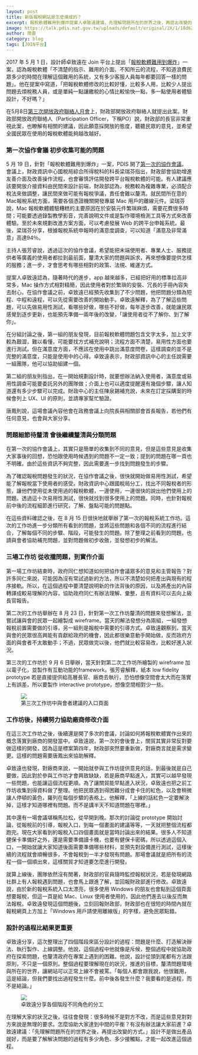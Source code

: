 ```yaml
---
layout: post
title: 新版報稅網站是怎麼煉成的？
excerpt: 報稅軟體難用到爆炸提案人卓致遠建議，先理解問題所在的世界之後，再提出改變的方式。設計不是做出產品就好，而是要了解解決問題的過程有多少角色、多少接觸點，才能一起改進這個過程。
image: https://talk.pdis.nat.gov.tw/uploads/default/original/2X/1/18d62fbe87def3f6a68bbbea5b26f2aa37572015.jpg
author: 雨蒼
category: blog
tags: [JOIN平台]
---
```


2017 年 5 月 1 日，設計師卓致遠在 Join 平台上提出「[報稅軟體難用到爆炸](https://join.gov.tw/idea/detail/750df7c4-550f-47ae-84ee-39eba6dabb23/discuss)」一案，認為報稅軟體「不清楚的指示、難用的介面、不知所云的流程，不知道浪費民眾多少的時間在理解這個難用的系統，又有多少客服人員每年都要回答一樣的問題」。他在提案中寫道，「把報稅軟體修改的比較好懂，比較多人用，比較少人提出問題去煩稅務人員，或是單純一點讓繳稅的心情比較愉快一點，多一點使用者體驗設計，不好嗎？」

在5月8日[第三次開放政府聯絡人月會](https://sayit.pdis.nat.gov.tw/2017-05-08-%E9%96%8B%E6%94%BE%E6%94%BF%E5%BA%9C-po-%E7%AC%AC%E4%B8%89%E6%AC%A1%E6%9C%88%E6%9C%83)上，財政部開放政府聯絡人就提出此案。財政部開放政府聯絡人（Participation Officer，下稱PO）說，財政部的長官非常重視此案，也瞭解有相關的建議，因此願意採開放的態度，聽聽民眾的意見，並希望全國民眾在使用的報稅軟體能夠越改越好。

### 第一次協作會議 初步收集可能的問題

5 月 19 日，針對「報稅軟體難用到爆炸」一案，PDIS 開了[第一次的協作會議](https://sayit.pdis.nat.gov.tw/2017-05-19-%E9%96%8B%E6%94%BE%E6%94%BF%E5%BA%9C%E8%81%AF%E7%B5%A1%E4%BA%BA%E7%AC%AC%E4%B8%83%E6%AC%A1%E5%8D%94%E4%BD%9C%E6%9C%83%E8%AD%B0)。會議上，財政資訊中心國稅局綜合所得稅科的科長梁瑞芬指出，財政部會協助增進友善介面及改善操作流程，也會審慎評估開發跨平台報稅軟體的可能。有人建議應該要開放介接資料由民間來設計前端，財政部認為，稅務較為複雜專業，必須配合稅法來做調整，讓民間來做可能有報稅爭議，責任會難以釐清。就民間所在意的Mac報稅系統方面，需要各個憑證機關開發專屬 Mac 用戶的離線元件。梁瑞芬說，Mac 報稅軟體體驗糟糕的主要原因在於安裝元件繁瑣麻煩，需要花費很多時間；可能要透過錄製教學影音，完善說明文件或是製作環境檢測工具等方式來改善體驗。至於未來規劃改進方案方面，可以考慮發展 Web 的跨平台申報系統。最後，梁瑞芬分享，根據報稅系統申報時的滿意度調查，可以知道「滿意及非常滿意」高達94％。

主持人張芳睿說，透過這次的協作會議，希望能把末端使用者、專業人士、服務提供者等廣義的使用者都拉到最前面，釐清大家的問題與訴求，再來想像要提供怎樣的服務；進一步，才會思考有哪些相對的政策、法規、維運方式。

提案人卓致遠認為，隨著時代的進步，app 越來越多，已經把好用的標準拉高非常多，Mac 操作方式相對精簡，因此使用者對於繁瑣的安裝、冗長的手冊內容失去耐心。在協作會議之前，卓致遠已經預先收集到了不少問題，他把問題分類為短程、中程和遠程，可以先從需要改善的開始動手。卓致遠解釋，為了了解這些問題，可以先做易用性測試，看哪些好做，哪些不好做，每年逐步改善，就能讓民眾感覺到逐步更新，也能預先準備一兩年後的改變，「讓使用者從不了解你、到了解你」。

在分組討論之後，第一組的朋友發現，目前報稅軟體問題包含文字太多，加上文字較為艱澀，難以看懂，可能要找方式補充說明；流程方面不清楚，易用性方面也要進行測試。但在滿意度方面，不應該在使用中跳出滿意度問卷，這樣調查的並不是完整的滿意度，只能是使用中的心得。卓致遠表示，財政部資訊中心的主任說需要一組團隊，他可以協助組建一個。

第二組的朋友則指出，在一開始規劃設計時，就要想辦法納入使用者，滿意度或易用性調查可能要委託另外的團隊做；介面上也可以適度提醒還有幾個步驟，讓人知道還有多少步驟可以完成。財政中心的主任陳泉錫補充說，未來在訂定採購案的時候會列上 UX、UI 的原則，並請專家幫忙驗證。

唐鳳則說，這場會議內容他會在政務會議上向院長與相關部會首長報告，若他們有任何意見，也會與大家分享。

### 問題細節待釐清 會後繼續釐清與分類問題

在第一次的協作會議上，其實只是簡單的收集到不同的意見，但是這些意見是收集大家事後的回想，恐怕跟使用時候遇到的問題不一定一致；提到的問題在哪一頁也不明確。由於這些資訊不夠完整，因此需要進一步找到問題發生的步驟。

為了確認報稅問題發生的狀況，在協作會議之後，很快就開始做易用性測試，希望能了解報稅當下使用者的感受。財政資訊中心跟國稅局分工，找出不同報稅者的形態，讓他們使用從未使用過的報稅軟體，一邊使用，一邊很快的說出他們使用上的問題。透過這十次易用性測試，很快就找到很多使用上的問題。同時，也針對報稅前中後的流程細節進行研究，了解、盤點可能的問題點。

在這些資料確認之後，在 8 月 15 日很快地就舉辦了第一次的報稅系統工作坊。這次的工作坊進一步分類所有看到的問題，並將這些問題和各個不同的流程進行結合，了解每個不同的步驟、階段，可能發生的問題。除了整理之前看到的問題，也請與會者協助補充問題，並對問題做初步收斂，並發想初步的解法。

### 三場工作坊 從收攏問題，到實作介面

第一場工作坊結束時，政府同仁想知道如何把協作會議眾多的意見和主管報告？對許多同仁來說，可能因為沒有常試過新的方法，所以不清楚如何把產出與現有的程序接軌。所以，在這個過程中要清楚說明新的作法背後的原因，以及將產出的內容轉譯成較易理解的內容，協助政府同仁有辦法理解、彙整，且有資料可以去向上級長官報告。

第二次的工作坊舉辦在 8 月 23 日，針對第一次工作坊釐清的問題來發想解法，並嘗試讓與會的民眾一起繪製成 wireframe。當天的解法發想分為兩組，一組發想報稅前置需要做的引導，另一組則是報稅中需要的引導方式。卓致遠觀察到，當天與會的民眾很高興能有貢獻給政府的機會，因此都很樂意動手開始做，反而政府方面的與會者不太敢動手；不過，民眾做完以後，他們就比較容易改，比較好進入狀況。

第三次的工作坊於 9 月 6 日舉辦，當天針對第二次工作坊所繪製的 wireframe 加以電子化，並製作有互動功能的framework。張芳睿解釋，紙本 low fidelity prototype 若是直接提供給高層長官、廠商去執行，恐怕想像空間會太大而在落實上有誤差，所以要製作 interactive prototype，想像空間相對少一些。

<figure>
  <img src="https://talk.pdis.nat.gov.tw/uploads/default/original/2X/d/d42bf895ff75a92d08b92dd002ab9ef794957197.JPG">
  <figcaption>第三次工作坊中與會者建議的入口頁面</figcaption>
</figure>

### 工作坊後，持續努力協助廠商修改介面

在這三次工作坊之後，後續還是開了多次的會議，討論如何將報稅軟體實作出來的概念落實到廠商的開發當中。卓致遠說，第一次的會後會上，關貿其實非常反對要做這樣的開發，因為這是標案第四年，財政部突然要重新做，對廠商言就是需求變更。這樣的問題需要唐鳳出來協助解釋。

卓致遠也發現，對廠商來說，一開始就參與工作坊提供意見的話，到最後就是自己要做，因此對於參與工作坊才會興致缺缺，若是廠商早點進入，其實可以越早發現一些問題，也能讓這個流程更順。為了讓關貿能早點進入狀況，卓致遠也把之前工作坊收集到得資料做了整理。他把民眾遇到得困難分成會卡住的紅色，以及會稍微讓人停頓的黃色，羅列在每個步驟的表格上。他解釋，「上線的話紅色一定要解決掉，這樣才知道哪裡有問題。而不是講半天不知道問題在哪裡。」

其中還有一場會議堪稱馬拉松，從早開到晚。那次的討論從 prototype 開始討論，從報稅前的引導，報稅入口，到每一個畫面的建議等等，一天就把整個流程都跑完。現在大家看到的報稅入口四個畫面就是當時討論出來的結果。很多人不知道健保卡準備好之外，還是需要準備讀卡機，也要有健保卡密碼，所以透過這個入口，一開始就讓大家知道後面需要準備哪些材料，並預先對設備進行測試，這樣後續的流程就會順暢很多，不會報稅到一半才發現有問題。那場會議就是把所有的流程一個一個順出來，這樣關貿才知道要怎麼進行開發。

就算上線後，團隊依然沒有閒著，財政部的官員隨時監控報稅狀況，若是發現網路社群上有人報稅遇到問題，也會馬上跟進了解，並回報財政部進行修改。卓致遠說，由於新的報稅系統入口太漂亮，很多使用 Windows 的朋友也會點到這個頁面想要報稅，但這一頁是給 Mac、Linux 使用者使用的，因此他們進去以後反而無法報稅。卓致遠發現這個問題後，立刻回報財政部，財政部也在很短的時間內就在報稅網頁上方加上「Windows 用戶請使用離線版」的字樣，避免民眾點錯。

### 設計的過程比結果更重要

卓致遠分享，這次整理出了四個階段來區分設計的過程：問題是什麼、打造解決辦法、執行製作、上線調整。他說，這個過程中他就像是斥候，整個過程中就協助政府在探索問題，也釐清政府在專案上遇到的困難。他說，設計從頭到尾都有方法跟原則，不只是一個原則。整個過程要理解現在的狀況，推進的目標，釐清問題環境與所在的世界，讓網站可以正常上線不會被罵。「每個人都會跟我說，他很難用，這是結論，但我們要找出過程發生什麼。前中後各發生什麼？我要看的是過程，而不是結論。」

<figure>
  <img src="https://talk.pdis.nat.gov.tw/uploads/default/original/2X/2/2a3ca5df6c3bb079db4f0edf1aff8262d6334481.jpg">
  <figcaption>卓致遠分享各個階段不同角色的分工</figcaption>
</figure>

在理解大家的狀況之後，往往會發現：很多時候不是對方不改，而是這些意見對對方來說是無理的要求。怎麼協助大家達到中間的平衡？有沒有辦法讓大家前進？卓致遠建議：「先理解問題所在的世界之後，再提出改變的方式。」設計不是做出產品就好，而是要了解解決問題的過程有多少角色、多少接觸點，才能一起改進這個過程。
